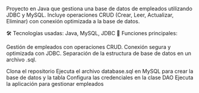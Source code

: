 Proyecto en Java que gestiona una base de datos de empleados utilizando JDBC y MySQL.
Incluye operaciones CRUD (Crear, Leer, Actualizar, Eliminar) con conexión optimizada a la base de datos.

🛠 Tecnologías usadas: Java, MySQL, JDBC
📌 Funciones principales:

Gestión de empleados con operaciones CRUD.
Conexión segura y optimizada con JDBC.
Separación de la estructura de base de datos en un archivo .sql.

Clona el repositorio
Ejecuta el archivo database.sql en MySQL para crear la base de datos y la tabla
Configura las credenciales en la clase DAO
Ejecuta la aplicación para gestionar empleados
